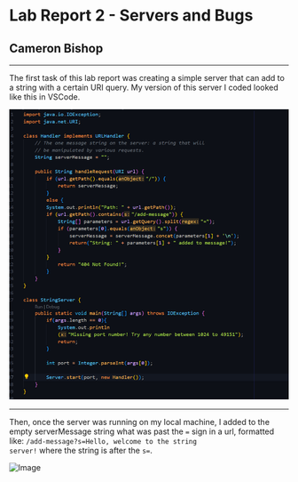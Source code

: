 # Lab Report 2 - Servers and Bugs 
## Cameron Bishop
---
The first task of this lab report was creating a simple server that can add to a string with a certain URI query. My version of this server I coded looked like this in VSCode.  

![Image](pictures/StringServer.png)
  
---
Then, once the server was running on my local machine, I added to the empty serverMessage string what was past the <code>=</code> sign in a url, formatted like: <code>/add-message?s=Hello, welcome to the string server!</code> where the string is after the <code>s=</code>.  

![Image](pictures/StringServer-1st-add.png)
